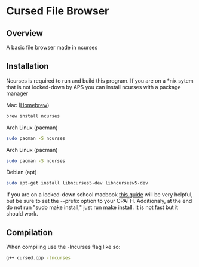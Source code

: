 # Cursed File Browser 

## Overview

A basic file browser made in ncurses


## Installation

Ncurses is required to run and build this program. If you are on a *nix sytem that is not locked-down by APS you can install ncurses with a package manager

Mac ([Homebrew](https://brew.sh/))
```bash
brew install ncurses
```
Arch Linux (pacman)
```bash
sudo pacman -S ncurses
```
Arch Linux (pacman)
```bash
sudo pacman -S ncurses
```
Debian (apt)
```bash
sudo apt-get install libncurses5-dev libncursesw5-dev
```

If you are on a locked-down school macbook [this guide](https://gist.github.com/cnruby/960344) will be very helpful, but be sure to set the --prefix option to your CPATH. Additionaly, at the end do not run "sudo make install," just run make install. It is not fast but it should work.

## Compilation
When compiling use the -lncurses flag like so:
```bash
g++ cursed.cpp -lncurses
```